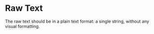# Raw Text

The raw text should be in a plain text format: a single string, without any visual formatting.